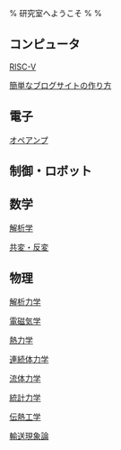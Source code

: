 % 研究室へようこそ
%
%

## コンピュータ

[RISC-V](./Computer/RISC-V/)

[簡単なブログサイトの作り方](./Computer/Website/)

## 電子

[オペアンプ](./Electronics/OpAmp/)

## 制御・ロボット

[]()

## 数学

[解析学](./Mathmatics/Analysis/)

[共変・反変](./Mathmatics/CovarianceContravariance/)

## 物理

[解析力学](./Physics/AnalyticalMechanics/)

[電磁気学](./Physics/Electromagnetism/)

[熱力学](./Physics/ThermoDynamics/)

[連続体力学](./Physics/ContinuumMechanics/)

[流体力学](./Physics/FluidMechanics/)

[統計力学](./Physics/StatisticalMechanics/)

[伝熱工学](./Physics/HeatTransfer/)

[輸送現象論](./Physics/TransportPhenomena/)
